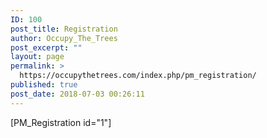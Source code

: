 ```yaml
---
ID: 100
post_title: Registration
author: Occupy_The_Trees
post_excerpt: ""
layout: page
permalink: >
  https://occupythetrees.com/index.php/pm_registration/
published: true
post_date: 2018-07-03 00:26:11
---
```

[PM_Registration id="1"]